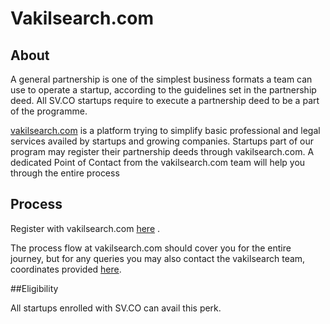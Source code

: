 # Vakilsearch.com 


## About

A general partnership is one of the simplest business formats a team can use to operate a startup, according to the guidelines set in the partnership deed. All SV.CO startups require to execute a partnership deed to be a part of the programme.

[vakilsearch.com](vakilsearch.com) is a platform trying to simplify basic professional and legal services availed by startups and growing companies. Startups part of our program may register their partnership deeds through vakilsearch.com. A dedicated Point of Contact from the vakilsearch.com team will help you through the entire process

## Process

Register with vakilsearch.com [here](http://vakilsearch.com/partnership-firm) .

The process flow at vakilsearch.com should cover you for the entire journey, but for any queries you may also contact the vakilsearch team, coordinates provided [here](https://sv.co/resources/vakilsearch-poc-coordinates).

##Eligibility

All startups enrolled with SV.CO can avail this perk.





